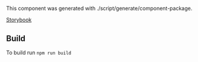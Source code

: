# <StyleTile />

This component was generated with ./script/generate/component-package.

[Storybook]()

## Build

To build run `npm run build`
